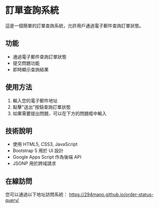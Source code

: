 # 訂單查詢系統

這是一個簡單的訂單查詢系統，允許用戶通過電子郵件查詢訂單狀態。

## 功能

- 通過電子郵件查詢訂單狀態
- 提交問題功能
- 即時顯示查詢結果

## 使用方法

1. 輸入您的電子郵件地址
2. 點擊"送出"按鈕查詢訂單狀態
3. 如果需要提出問題，可以在下方的問題框中輸入

## 技術說明

- 使用 HTML5, CSS3, JavaScript
- Bootstrap 5 用於 UI 設計
- Google Apps Script 作為後端 API
- JSONP 用於跨域請求

## 在線訪問

您可以通過以下地址訪問系統：
https://294mano.github.io/order-status-query/ 